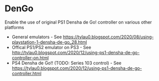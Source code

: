 # DenGo
Enable the use of original PS1 Densha de Go! controller on various other platforms
* General emulators - See https://tylau0.blogspot.com/2020/08/using-playstation-1-densha-de-go_28.html
* Offical PS1/PS2 emulator on PS3 - See http://tylau0.blogspot.com/2020/12/using-ps1-densha-de-go-controller-on.html
* PS4 Densha de Go!! (TODO: Series 103 control) - See https://tylau0.blogspot.com/2020/12/using-ps1-densha-de-go-controller.html
